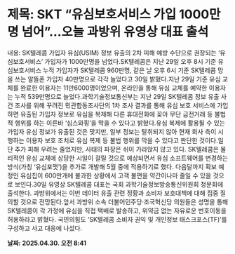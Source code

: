 # **제목: SKT “유심보호서비스 가입 1000만명 넘어”…오늘 과방위 유영상 대표 출석**

  내용: SK텔레콤 가입자 유심(USIM) 정보 유출의 2차 피해 예방 수단으로 권장되는 ‘유심보호서비스’ 가입자가 1000만명을 넘었다.SK텔레콤은 지난 29일 오후 8시 기준 유심보호서비스 누적 가입자가 SK텔레콤 960만명, 같은 날 오후 6시 기준 SK텔레콤 망을 쓰는 알뜰폰 가입자 40만명으로 각각 늘었다고 30일 밝혔다.지난 29일 기준 유심 교체를 완료한 이용자는 11만6000명이었으며, 온라인을 통해 유심 교체를 예약한 이용자는 누적 539만명으로 늘었다.과학기술정보통신부는 지난 29일 SK텔레콤 정보 유출 사건 조사를 위해 꾸려진 민관합동조사단의 1차 조사 결과를 통해 유심 보호 서비스에 가입하면 유출된 가입자 정보로 유심을 복제해 다른 휴대전화에 꽂아 무단 금전거래 등 불법적 행위를 하는 이른바 ‘심스와핑’을 막을 수 있다고 밝혔다.유심 복제에 활용될 수 있는 가입자 유심 정보가 유출된 것은 맞지만, 일부 정보는 탈취되지 않아 현재 회사 측이 시행하는 이용자 보호 조치로 유심 복제 등 불법 행위를 막을 수 있다고 판단한 것이다.일단 추가 피해 우려는 줄었지만, 사태의 파장은 쉬이 가라앉지 않고 있다. SK텔레콤은 물리적인 유심 교체에 상당한 시일이 걸릴 것으로 예상되면서 유심 소프트웨어를 변경하는 방식(가칭 ‘유심포맷’)을 추가로 개발해 5월 중에 적용하기로 했다. 다음달까지 확보 예정인 유심칩이 600만개에 불과한 상황에서 고객 불편을 약간이나마 줄일 수 있을 것으로 보인다.30일 유영상 SK텔레콤 대표는 국회 과학기술정보방송통신위원회 청문회에 출석한다. 과방위에서는 이번 데이터 유출 관련 정황과 소비자 보호대책에 대해 집중 질의할 것으로 전망된다.앞서 과방위 소속 더불어민주당·조국혁신당 의원들은 성명을 통해 SK텔레콤이 각 가정에 유심을 직접 택배로 발송하고, 위약금 없는 자유로운 번호이동을 허용하라고 밝혔다. 국민의힘도 ‘SK텔레콤 소비자 권익 및 개인정보 태스크포스(TF)’를 구성하고 사고 대응에 나섰다.

  **날짜: 2025.04.30. 오전 8:41**